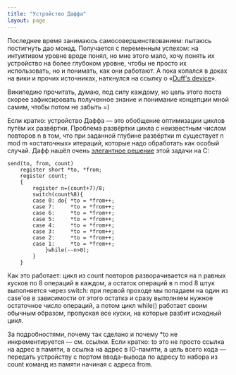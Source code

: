 ```yaml
---
title: "Устройство Даффа"
layout: page 
---
```

Последнее время занимаюсь самосовершенствованием: пытаюсь постигнуть дао монад. Получается с переменным успехом: на интуитивом уровне вроде понял, но мне этого мало, хочу понять их устройство на более глубоком уровне, чтобы не просто их использовать, но и понимать, как они работают. А пока копался в доках на вики и прочих источниках, наткнулся на ссылку о «[Duff's device](http://ru.wikipedia.org/wiki/%D0%A3%D1%81%D1%82%D1%80%D0%BE%D0%B9%D1%81%D1%82%D0%B2%D0%BE_%D0%94%D0%B0%D1%84%D1%84%D0%B0)».

Википедию прочитать, думаю, под силу каждому, но цель этого поста скорее зафиксировать полученное знание и понимание концепции мной самим, чтобы потом не забыть =)

Если кратко: устройство Даффа — это обобщение оптимизации циклов путём их развёртки. Проблема развёртки цикла с неизвестным числом повторов n в том, что при заданной глубине развёртки m существует n mod m «остаточных» итераций, которые надо обработать как особый случай. Дафф нашёл очень [элегантное решение](http://www.lysator.liu.se/c/duffs-device.html) этой задачи на C:
    
    send(to, from, count)
    	register short *to, *from;
    	register count;
    	{
    		register n=(count+7)/8;
    		switch(count%8){
    		case 0:	do{	*to = *from++;
    		case 7:		*to = *from++;
    		case 6:		*to = *from++;
    		case 5:		*to = *from++;
    		case 4:		*to = *from++;
    		case 3:		*to = *from++;
    		case 2:		*to = *from++;
    		case 1:		*to = *from++;
    			}while(--n>0);
    		}
    	}

Как это работает: цикл из count повторов разворачивается на n равных кусков по 8 операций в каждом, а остаток операций в n mod 8 штук выполняется через switch: при первой проходе мы попадаем на один из case'ов в зависимости от этого остатка и сразу выполняем нужное остаточное число операций, а потом цикл while() работает своим обычным образом, пропуская все куски, на которые разбит исходный цикл.

За подробностями, почему так сделано и почему *to не инкрементируется — см. ссылки. Если кратко: to это не просто ссылка на адрес в памяти, а ссылка на адрес в IO-памяти, а цель всего кода — передать устройству с портом ввода-вывода по адресу to набора из count команд из памяти начиная с адреса from.
